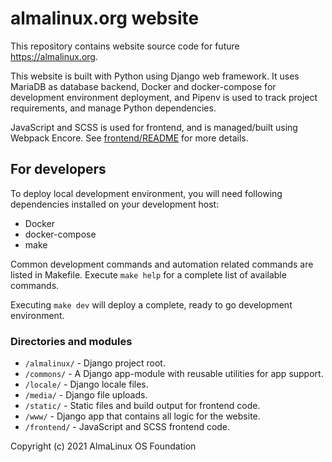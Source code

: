 # almalinux.org website

This repository contains website source code for future https://almalinux.org.

This website is built with Python using Django web framework. It uses MariaDB as database backend,
Docker and docker-compose for development environment deployment, and Pipenv is used to track project 
requirements, and manage Python dependencies.

JavaScript and SCSS is used for frontend, and is managed/built using Webpack Encore. See
[frontend/README](./frontend/README.md) for more details.

## For developers

To deploy local development environment, you will need following dependencies installed
on your development host:

- Docker
- docker-compose
- make

Common development commands and automation related commands are listed in Makefile. Execute `make help`
for a complete list of available commands.

Executing `make dev` will deploy a complete, ready to go development environment.

### Directories and modules

- `/almalinux/` - Django project root.
- `/commons/` - A Django app-module with reusable utilities for app support.
- `/locale/` - Django locale files.
- `/media/` - Django file uploads.
- `/static/` - Static files and build output for frontend code.
- `/www/` - Django app that contains all logic for the website.
- `/frontend/` - JavaScript and SCSS frontend code.


Copyright (c) 2021 AlmaLinux OS Foundation
